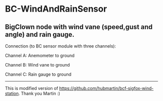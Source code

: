 # BC-WindAndRainSensor
BigClown node with wind vane (speed,gust and angle) and rain gauge. 
--------
Connection (to BC sensor module with three channels):

Channel A: Anemometer to ground

Channel B: Wind vane to ground

Channel C: Rain gauge to ground

--------
This is modified version of https://github.com/hubmartin/bcf-sigfox-wind-station. Thank you Martin :)
